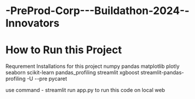 # -PreProd-Corp---Buildathon-2024--Innovators
# How to Run this Project
Requrement Installations for this project
numpy
pandas 
matplotlib
plotly
seaborn
scikit-learn
pandas_profiling
streamlit
xgboost
streamlit-pandas-profiling
-U --pre pycaret

 use command - streamlit run app.py to run this code on local web
